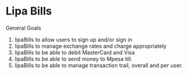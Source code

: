# Lipa Bills
General Goals
1.	lipaBills  to allow users to sign up and/or sign in
2.	lipaBills to manage exchange rates and charge appropriately 
3.	lipaBills to be able to debit MasterCard and Visa
4.	lipaBills to be able to send money to Mpesa till.
5.	lipaBills to be able to manage transaction trail, overall and per user.
